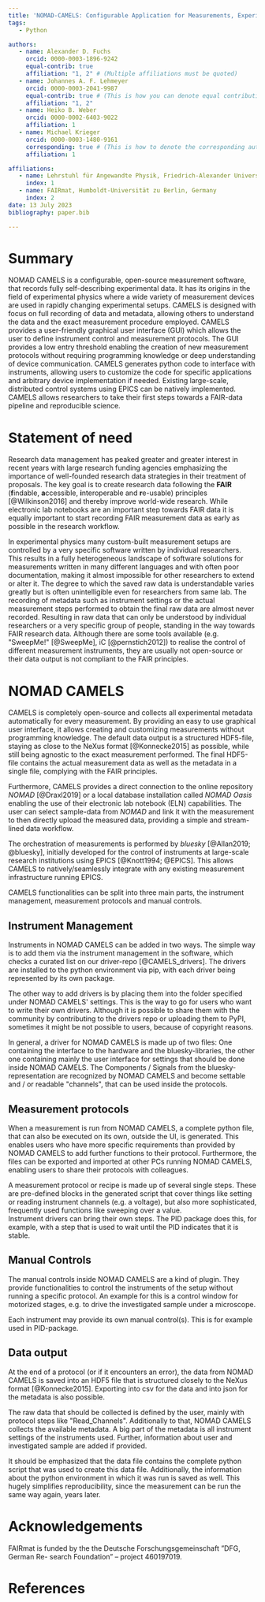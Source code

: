 ```yaml
---
title: 'NOMAD-CAMELS: Configurable Application for Measurements, Experiments and Laboratory Systems'
tags:
   - Python

authors:
   - name: Alexander D. Fuchs
     orcid: 0000-0003-1896-9242
     equal-contrib: true
     affiliation: "1, 2" # (Multiple affiliations must be quoted)
   - name: Johannes A. F. Lehmeyer
     orcid: 0000-0003-2041-9987
     equal-contrib: true # (This is how you can denote equal contributions between multiple authors)
     affiliation: "1, 2"
   - name: Heiko B. Weber
     orcid: 0000-0002-6403-9022
     affiliation: 1
   - name: Michael Krieger
     orcid: 0000-0003-1480-9161
     corresponding: true # (This is how to denote the corresponding author)
     affiliation: 1

affiliations:
   - name: Lehrstuhl für Angewandte Physik, Friedrich-Alexander Universität Erlangen-Nürnberg, Germany
     index: 1
   - name: FAIRmat, Humboldt-Universität zu Berlin, Germany
     index: 2
date: 13 July 2023
bibliography: paper.bib

---
```


# Summary

NOMAD CAMELS is a configurable, open-source measurement software, that records fully self-describing experimental data. It has its origins in the field of experimental physics where a wide variety of measurement devices are used in rapidly changing experimental setups. CAMELS is designed with focus on full recording of data and metadata, allowing others to understand the data and the exact measurement procedure employed. CAMELS provides a user-friendly graphical user interface (GUI) which allows the user to define instrument control and measurement protocols. The GUI provides a low entry threshold enabling the creation of new measurement protocols without requiring programming knowledge or deep understanding of device communication. CAMELS generates python code to interface with instruments, allowing users to customize the code for specific applications and arbitrary device implementation if needed. Existing large-scale, distributed control systems using EPICS can be natively implemented. 
CAMELS allows researchers to take their first steps towards a FAIR-data pipeline and reproducible science.


# Statement of need
Research data management has peaked greater and greater interest in recent years with large research funding agencies emphasizing the importance of well-founded research data strategies in their treatment of proposals. The key goal is to create research data following the **FAIR** (**f**indable, **a**ccessible, **i**nteroperable and **r**e-usable) principles [@Wilkinson2016] and thereby improve world-wide research.
While electronic lab notebooks are an important step towards FAIR data it is equally important to start recording FAIR measurement data as early as possible in the research workflow. 

In experimental physics many custom-built measurement setups are controlled by a very specific software written by individual researchers. This results in a fully heterogeneous landscape of software solutions for measurements written in many different languages and with often poor documentation, making it almost impossible for other researchers to extend or alter it. The degree to which the saved raw data is understandable varies greatly but is often unintelligible even for researchers from same lab. The recording of metadata such as instrument settings or the actual measurement steps performed to obtain the final raw data are almost never recorded. Resulting in raw data that can only be understood by individual researchers or a very specific group of people, standing in the way towards FAIR research data. Although there are some tools available (e.g. "SweepMe!" [@SweepMe], iC [@pernstich2012]) to realise the control of different measurement instruments, they are usually not open-source or their data output is not compliant to the FAIR principles. 



# NOMAD CAMELS
CAMELS is completely open-source and collects all experimental metadata automatically for every measurement. By providing an easy to use graphical user interface, it allows creating and customizing measurements without programming knowledge. The default data output is a structured HDF5-file, staying as close to the NeXus format [@Konnecke2015] as possible, while still being agnostic to the exact measurement performed. The final HDF5-file contains the actual measurement data as well as the metadata in a single file, complying with the FAIR principles. 

Furthermore, CAMELS provides a direct connection to the online repository _NOMAD_ [@Draxl2019] or a local database installation called _NOMAD Oasis_ enabling the use of their electronic lab notebook (ELN) capabilities. The user can select sample-data from _NOMAD_ and link it with the measurement to then directly upload the measured data, providing a simple and stream-lined data workflow.

The orchestration of measurements is performed by _bluesky_ [@Allan2019; @bluesky], initially developed for the control of instruments at large-scale research institutions using EPICS [@Knott1994; @EPICS]. This allows CAMELS to natively/seamlessly integrate with any existing measurement infrastructure running EPICS.

CAMELS functionalities can be split into three main parts, the instrument management, measurement protocols and manual controls. 

## Instrument Management
Instruments in NOMAD CAMELS can be added in two ways. The simple way is to add them via the instrument management in the software, which checks a curated list on our driver-repo [@CAMELS_drivers]. The drivers are installed to the python environment via pip, with each driver being represented by its own package.

The other way to add drivers is by placing them into the folder specified under NOMAD CAMELS' settings. This is the way to go for users who want to write their own drivers. Although it is possible to share them with the community by contributing to the drivers repo or uploading them to PyPI, sometimes it might be not possible to users, because of copyright reasons.

In general, a driver for NOMAD CAMELS is made up of two files: One containing the interface to the hardware and the bluesky-libraries, the other one containing mainly the user interface for settings that should be done inside NOMAD CAMELS. The Components / Signals from the bluesky-representation are recognized by NOMAD CAMELS and become settable and / or readable "channels", that can be used inside the protocols.

## Measurement protocols
When a measurement is run from NOMAD CAMELS, a complete python file, that can also be executed on its own, outside the UI, is generated. This enables users who have more specific requirements than provided by NOMAD CAMELS to add further functions to their protocol. Furthermore, the files can be exported and imported at other PCs running NOMAD CAMELS, enabling users to share their protocols with colleagues.

A measurement protocol or recipe is made up of several single steps. These are pre-defined blocks in the generated script that cover things like setting or reading instrument channels (e.g. a voltage), but also more sophisticated, frequently used functions like sweeping over a value.  
Instrument drivers can bring their own steps. The PID package does this, for example, with a step that is used to wait until the PID indicates that it is stable.

## Manual Controls
The manual controls inside NOMAD CAMELS are a kind of plugin. They provide functionalities to control the instruments of the setup without running a specific protocol. An example for this is a control window for motorized stages, e.g. to drive the investigated sample under a microscope.

Each instrument may provide its own manual control(s). This is for example used in PID-package.
## Data output
At the end of a protocol (or if it encounters an error), the data from NOMAD CAMELS is saved into an HDF5 file that is structured closely to the NeXus format [@Konnecke2015]. Exporting into csv for the data and into json for the metadata is also possible.

The raw data that should be collected is defined by the user, mainly with protocol steps like "Read_Channels". Additionally to that, NOMAD CAMELS collects the available metadata.
A big part of the metadata is all instrument settings of the instruments used. Further, information about user and investigated sample are added if provided.

It should be emphasized that the data file contains the complete python script that was used to create this data file. Additionally, the information about the python environment in which it was run is saved as well. This hugely simplifies reproducibility, since the measurement can be run the same way again, years later. 


# Acknowledgements

FAIRmat is funded by the the Deutsche Forschungsgemeinschaft ”DFG, German Re- search Foundation” – project 460197019.

# References